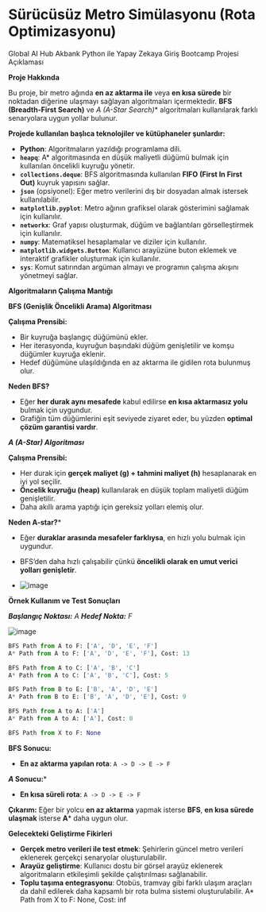 # Sürücüsüz Metro Simülasyonu (Rota Optimizasyonu) 
Global AI Hub Akbank Python ile Yapay Zekaya Giriş Bootcamp Projesi Açıklaması

**Proje Hakkında**

Bu proje, bir metro ağında **en az aktarma ile** veya **en kısa sürede** bir noktadan diğerine ulaşmayı sağlayan algoritmaları içermektedir. **BFS (Breadth-First Search)** ve *A (A-Star Search)** algoritmaları kullanılarak farklı senaryolara uygun yollar bulunur.

**Projede kullanılan başlıca teknolojiler ve kütüphaneler şunlardır:**

- **Python**: Algoritmaların yazıldığı programlama dili.
- **`heapq`**: A* algoritmasında en düşük maliyetli düğümü bulmak için kullanılan öncelikli kuyruğu yönetir.
- **`collections.deque`**: BFS algoritmasında kullanılan **FIFO (First In First Out)** kuyruk yapısını sağlar.
- **`json`** (opsiyonel): Eğer metro verilerini dış bir dosyadan almak istersek kullanılabilir.
- **`matplotlib.pyplot`**: Metro ağının grafiksel olarak gösterimini sağlamak için kullanılır.
- **`networkx`**: Graf yapısı oluşturmak, düğüm ve bağlantıları görselleştirmek için kullanılır.
- **`numpy`**: Matematiksel hesaplamalar ve diziler için kullanılır.
- **`matplotlib.widgets.Button`**: Kullanıcı arayüzüne buton eklemek ve interaktif grafikler oluşturmak için kullanılır.
- **`sys`**: Komut satırından argüman almayı ve programın çalışma akışını yönetmeyi sağlar.

**Algoritmaların Çalışma Mantığı**

**BFS (Genişlik Öncelikli Arama) Algoritması**

**Çalışma Prensibi:**

- Bir kuyruğa başlangıç düğümünü ekler.
- Her iterasyonda, kuyruğun başındaki düğüm genişletilir ve komşu düğümler kuyruğa eklenir.
- Hedef düğümüne ulaşıldığında en az aktarma ile gidilen rota bulunmuş olur.

**Neden BFS?**

- Eğer **her durak aynı mesafede** kabul edilirse **en kısa aktarmasız yolu** bulmak için uygundur.
- Grafiğin tüm düğümlerini eşit seviyede ziyaret eder, bu yüzden **optimal çözüm garantisi vardır**.

***A (A-Star) Algoritması***

**Çalışma Prensibi:**

- Her durak için **gerçek maliyet (g) + tahmini maliyet (h)** hesaplanarak en iyi yol seçilir.
- **Öncelik kuyruğu (heap)** kullanılarak en düşük toplam maliyetli düğüm genişletilir.
- Daha akıllı arama yaptığı için gereksiz yolları elemiş olur.

**Neden A-star?***

- Eğer **duraklar arasında mesafeler farklıysa**, en hızlı yolu bulmak için uygundur.
- BFS’den daha hızlı çalışabilir çünkü **öncelikli olarak en umut verici yolları genişletir**.

- ![image](https://github.com/user-attachments/assets/42043a30-c7a0-4f2d-91ae-e9e8259403bd)

**Örnek Kullanım ve Test Sonuçları**

***Başlangıç Noktası:** A **Hedef Nokta:** F*

![image](https://github.com/user-attachments/assets/4c1654ad-427c-4673-a10c-403c29f5f6a0)

```python
BFS Path from A to F: ['A', 'D', 'E', 'F']
A* Path from A to F: ['A', 'D', 'E', 'F'], Cost: 13

BFS Path from A to C: ['A', 'B', 'C']
A* Path from A to C: ['A', 'B', 'C'], Cost: 5

BFS Path from B to E: ['B', 'A', 'D', 'E']
A* Path from B to E: ['B', 'A', 'D', 'E'], Cost: 9

BFS Path from A to A: ['A']
A* Path from A to A: ['A'], Cost: 0

BFS Path from X to F: None
```
**BFS Sonucu:**

- **En az aktarma yapılan rota**: `A -> D -> E -> F`

***A* Sonucu:***

- **En kısa süreli rota**: `A -> D -> E -> F`

**Çıkarım:** Eğer bir yolcu **en az aktarma** yapmak isterse **BFS**, **en kısa sürede ulaşmak** isterse **A*** daha uygun olur.

**Gelecekteki Geliştirme Fikirleri**

- **Gerçek metro verileri ile test etmek**: Şehirlerin güncel metro verileri eklenerek gerçekçi senaryolar oluşturulabilir.
- **Arayüz geliştirme**: Kullanıcı dostu bir görsel arayüz eklenerek algoritmaların etkileşimli şekilde çalıştırılması sağlanabilir.
- **Toplu taşıma entegrasyonu**: Otobüs, tramvay gibi farklı ulaşım araçları da dahil edilerek daha kapsamlı bir rota bulma sistemi oluşturulabilir.
A* Path from X to F: None, Cost: inf



